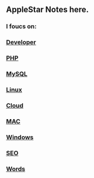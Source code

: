 ## AppleStar Notes here.

### I foucs on:

### [Developer](/Developer)

### [PHP](/PHP)

### [MySQL](/MySQL)

### [Linux](/Linux)

### [Cloud](/Cloud)

### [MAC](/MAC)

### [Windows](/Windows)

### [SEO](/SEO)

### [Words](/Words)
